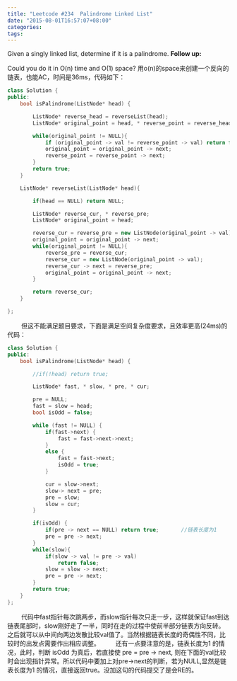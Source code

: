 ```yaml
---
title: "Leetcode #234  Palindrome Linked List"
date: "2015-08-01T16:57:07+08:00"
categories:
tags:
---
```


                                            
Given a singly linked list, determine if it is a palindrome.
<strong>Follow up:</strong>

Could you do it in O(n) time and O(1) space?
用o(n)的space来创建一个反向的链表，也能AC，时间是36ms，代码如下：

```cpp
class Solution {
public:
    bool isPalindrome(ListNode* head) {

        ListNode* reverse_head = reverseList(head);
        ListNode* original_point = head, * reverse_point = reverse_head;

        while(original_point != NULL){
            if (original_point -> val != reverse_point -> val) return false;
            original_point = original_point -> next;
            reverse_point = reverse_point -> next;
        }
        return true;
    }

    ListNode* reverseList(ListNode* head){

        if(head == NULL) return NULL;

        ListNode* reverse_cur, * reverse_pre;
        ListNode* original_point = head;

        reverse_cur = reverse_pre = new ListNode(original_point -> val);
        original_point = original_point -> next;
        while(original_point != NULL){
            reverse_pre = reverse_cur;
            reverse_cur = new ListNode(original_point -> val);
            reverse_cur -> next = reverse_pre;
            original_point = original_point -> next;
        }

        return reverse_cur;
    }

};
```

        但这不能满足题目要求，下面是满足空间复杂度要求，且效率更高(24ms)的代码：


```cpp
class Solution {
public:
    bool isPalindrome(ListNode* head) {

        //if(!head) return true;

        ListNode* fast, * slow, * pre, * cur;

        pre = NULL;
        fast = slow = head;
        bool isOdd = false;

        while (fast != NULL) {
            if(fast->next) {
                fast = fast->next->next;
            }
            else {
                fast = fast->next;
                isOdd = true;
            }

            cur = slow->next;
            slow-> next = pre;
            pre = slow;
            slow = cur;
        }

        if(isOdd) {
            if(pre -> next == NULL) return true;       //链表长度为1
            pre = pre -> next;
        }
        while(slow){
            if(slow -> val != pre -> val)
                return false;
            slow = slow -> next;
            pre = pre -> next;
        }
        return true;
    }
};
```

        代码中fast指针每次跳两步，而slow指针每次只走一步，这样就保证fast到达链表尾部时，slow刚好走了一半，同时在走的过程中使前半部分链表方向反转。之后就可以从中间向两边发散比较val值了。当然根据链表长度的奇偶性不同，比较时的出发点需要作出相应调整。
        还有一点要注意的是，链表长度为1 的情况，此时，判断 isOdd 为真后，若直接使 pre = pre -> next, 则在下面的val比较时会出现指针异常。所以代码中要加上对pre->next的判断，若为NULL,显然是链表长度为1 的情况，直接返回true。没加这句的代码提交了是会RE的。

